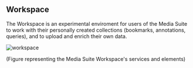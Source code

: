 Workspace
---

The Workspace is an experimental enviroment for users of the Media Suite to work with their personally created collections (bookmarks, annotations, queries), and to upload and enrich their own data.



![workspace](https://github.com/CLARIAH/mediasuite-info/blob/master/docs/_images/workspace.jpg?raw=true)



(Figure representing the Media Suite Workspace's services and elements)